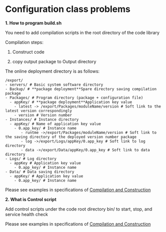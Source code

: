 # Configuration class problems

**1. How to program build.sh**

You need to add compilation scripts in the root directory of the code library

Compilation steps: 

1) Construct code 

2) copy output package to Output directory 

The online deployment directory is as follows:
```
/export/ 
- servers/ # Basic system software directory 
- Backup/ # **package deployment**Spare directory saving compilation package 
- Packages/ # Program directory (package + configuration file) 
  - appKey/ # **package deployment**Application key value 
    - latest -> /export/Packages/moduleName/version # Soft link to the latest version correspondingly 
    - version # Version number 
- Instances/ # Instance directory 
  - appKey/ # Name of application key value 
    - 0.app_key/ # Instance name 
       - runtme ->/export/Packages/moduleName/version # Soft link to the saving directory of the deployed version number package 
       - log ->/export/Logs/appKey/0.app_key # Soft link to log directory 
       - data ->/export/Data/appKey/0.app_key # Soft link to data directory 
- Logs/ # Log directory 
  - appKey # Application key value 
    - 0.app_key/ # Instance name 
- Data/ # Data saving directory 
  - appKey/ # Application key value 
    - 0.app_key/ # Instance name
```

Please see examples in specifications of [Compilation and Construction](https://github.com/jdcloudcom/cn/blob/DevOps/documentation/Management/DevOps/Operation-Guide/CI.md)

**2. What is Control script**

Add control scripts under the code root directory bin/ to start, stop, and service health check 

Please see examples in specifications of [Compilation and Construction](https://github.com/jdcloudcom/cn/blob/DevOps/documentation/Management/DevOps/Operation-Guide/CI.md)

